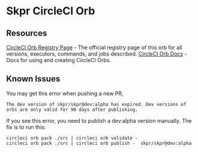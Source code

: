 # Skpr CircleCI Orb

## Resources
[CircleCI Orb Registry Page](https://circleci.com/orbs/registry/orb/skpr/skpr) - The official registry page of this orb for all versions, executors, commands, and jobs described.
[CircleCI Orb Docs](https://circleci.com/docs/2.0/orb-intro/#section=configuration) - Docs for using and creating CircleCI Orbs.

## Known Issues

You may get this error when pushing a new PR,

```
The dev version of skpr/skpr@dev:alpha has expired. Dev versions of orbs are only valid for 90 days after publishing.
```

If you see this error, you need to publish a dev:alpha version manually. The fix is to run this:

```
circleci orb pack ./src | circleci orb validate -
circleci orb pack ./src | circleci orb publish -  skpr/skpr@dev:alpha
```
